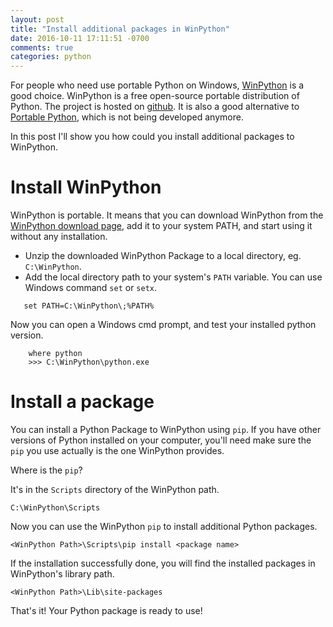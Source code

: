 ```yaml
---
layout: post
title: "Install additional packages in WinPython"
date: 2016-10-11 17:11:51 -0700
comments: true
categories: python
---
```


For people who need use portable Python on Windows, [WinPython](https://winpython.github.io/) is a good choice. WinPython is a free open-source portable distribution of Python. The project is hosted on [github](https://github.com/winpython). It is also a good alternative to [Portable Python](http://portablepython.com/), which is not being developed anymore.

In this post I'll show you how could you install additional packages to WinPython.

# Install WinPython

WinPython is portable. It means that you can download WinPython from the [WinPython download page](http://winpython.sourceforge.net/), add it to your system PATH, and start using it without any installation.

* Unzip the downloaded WinPython Package to a local directory, eg. ```C:\WinPython```.
* Add the local directory path to your system's ```PATH``` variable. You can use Windows command ```set``` or ```setx```.

```
   set PATH=C:\WinPython\;%PATH%
```

Now you can open a Windows cmd prompt, and test your installed python version.

```
    where python
	>>> C:\WinPython\python.exe
```

# Install a package

You can install a Python Package to WinPython using ```pip```. If you have other versions of Python installed on your computer, you'll need make sure the ```pip``` you use actually is the one WinPython provides.

Where is the ```pip```? 

It's in the ```Scripts``` directory of the WinPython path.

```
C:\WinPython\Scripts
```

Now you can use the WinPython ```pip``` to install additional Python packages.


```
<WinPython Path>\Scripts\pip install <package name>
```

If the installation successfully done, you will find the installed packages in WinPython's library path.

```
<WinPython Path>\Lib\site-packages
```

That's it! Your Python package is ready to use!










